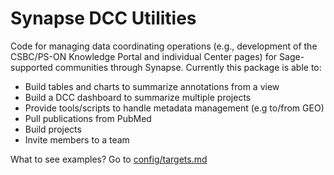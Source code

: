 # Synapse DCC Utilities

Code for managing data coordinating operations (e.g., development of the CSBC/PS-ON Knowledge Portal and individual Center pages) for Sage-supported communities through Synapse. Currently this package is able to:
* Build tables and charts to summarize annotations from a view
* Build a DCC dashboard to summarize multiple projects
* Provide tools/scripts to handle metadata management (e.g to/from GEO)
* Pull publications from PubMed
* Build projects
* Invite members to a team

What to see examples? Go to [config/targets.md](config/targets.md)

